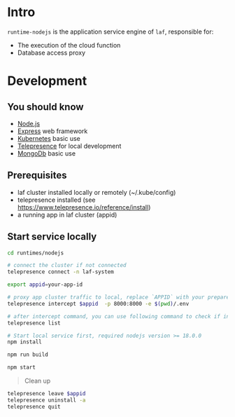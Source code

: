 # Intro

`runtime-nodejs` is the application service engine of `laf`, responsible for:

- The execution of the cloud function
- Database access proxy

# Development

## You should know

- [Node.js](https://nodejs.org/en/docs)
- [Express](https://expressjs.com) web framework
- [Kubernetes](https://kubernetes.io) basic use
- [Telepresence](https://www.telepresence.io) for local development
- [MongoDb](https://docs.mongodb.com) basic use

## Prerequisites

- laf cluster installed locally or remotely (~/.kube/config)
- telepresence installed (see https://www.telepresence.io/reference/install)
- a running app in laf cluster (appid)

## Start service locally

```sh
cd runtimes/nodejs

# connect the cluster if not connected
telepresence connect -n laf-system

export appid=your-app-id

# proxy app cluster traffic to local, replace `APPID` with your prepared appid
telepresence intercept $appid  -p 8000:8000 -e $(pwd)/.env

# after intercept command, you can use following command to check if intercept active
telepresence list

# Start local service first, required nodejs version >= 18.0.0
npm install

npm run build

npm start

```

> Clean up

```bash
telepresence leave $appid
telepresence uninstall -a
telepresence quit
```
